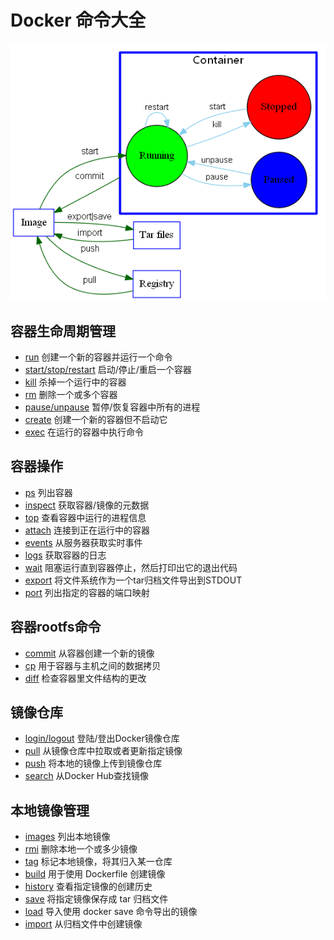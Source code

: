 # Docker 命令大全

![Docker命令图](images/04-docker-command.png)

## 容器生命周期管理

* [run](/docker/00-basic/command/run.md) 创建一个新的容器并运行一个命令
* [start/stop/restart](/docker/00-basic/command/start-stop-restart.md)   启动/停止/重启一个容器
* [kill](/docker/00-basic/command/kill.md)   杀掉一个运行中的容器
* [rm](/docker/00-basic/command/rm.md)   删除一个或多个容器
* [pause/unpause](/docker/00-basic/command/pause-unpause.md) 暂停/恢复容器中所有的进程
* [create](/docker/00-basic/command/create.md)   创建一个新的容器但不启动它
* [exec](/docker/00-basic/command/exec.md)   在运行的容器中执行命令

## 容器操作

* [ps](/docker/00-basic/command/ps.md)   列出容器
* [inspect](/docker/00-basic/command/inspect.md) 获取容器/镜像的元数据
* [top](/docker/00-basic/command/top.md) 查看容器中运行的进程信息
* [attach](/docker/00-basic/command/attach.md)   连接到正在运行中的容器
* [events](/docker/00-basic/command/events.md)   从服务器获取实时事件
* [logs](/docker/00-basic/command/logs.md)   获取容器的日志
* [wait](/docker/00-basic/command/wait.md)    阻塞运行直到容器停止，然后打印出它的退出代码
* [export](/docker/00-basic/command/export.md)   将文件系统作为一个tar归档文件导出到STDOUT
* [port](/docker/00-basic/command/port.md)   列出指定的容器的端口映射

## 容器rootfs命令

* [commit](/docker/00-basic/command/commit.md)   从容器创建一个新的镜像
* [cp](/docker/00-basic/command/cp.md)   用于容器与主机之间的数据拷贝
* [diff](/docker/00-basic/command/diff.md)   检查容器里文件结构的更改

## 镜像仓库

* [login/logout](/docker/00-basic/command/login-logout.md)   登陆/登出Docker镜像仓库
* [pull](/docker/00-basic/command/pull.md)   从镜像仓库中拉取或者更新指定镜像
* [push](/docker/00-basic/command/push.md)   将本地的镜像上传到镜像仓库
* [search](/docker/00-basic/command/search.md)   从Docker Hub查找镜像

## 本地镜像管理

* [images](/docker/00-basic/command/images.md)   列出本地镜像
* [rmi](/docker/00-basic/command/rmi.md) 删除本地一个或多少镜像
* [tag](/docker/00-basic/command/tag.md) 标记本地镜像，将其归入某一仓库
* [build](/docker/00-basic/command/build.md) 用于使用 Dockerfile 创建镜像
* [history](/docker/00-basic/command/history.md) 查看指定镜像的创建历史
* [save](/docker/00-basic/command/save.md)  将指定镜像保存成 tar 归档文件
* [load](/docker/00-basic/command/load.md)  导入使用 docker save 命令导出的镜像
* [import](/docker/00-basic/command/import.md)   从归档文件中创建镜像
